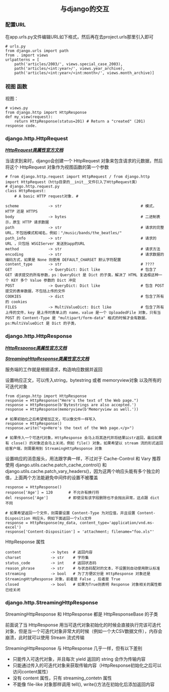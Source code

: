 ## <center>与django的交互</center>
### 配置URL
在app.urls.py文件编辑URL如下格式，然后再在去project.urls那里引入即可

```
# urls.py
from django.urls import path
from . import views
urlpatterns = [
    path('articles/2003/', views.special_case_2003),
    path('articles/<int:year>/', views.year_archive),
    path('articles/<int:year>/<int:month>/', views.month_archive)]
```

### 视图 函数
视图：
```
# views.py
from django.http import HttpResponse
def my_view(request):
    return HttpResponse(status=201) # Return a "created" (201) response code.
```

### django.http.HttpRequest
***[HttpRequest类属性官方文档](https://docs.djangoproject.com/en/dev/ref/request-response/#django.http.HttpRequest "HttpRequest类属性官方文档")***

当请求到来时，django会创建一个 HttpRequest 对象来包含请求的元数据，然后将这个 HttpRequest 对象作为视图函数的第一个参数
```
# from django.http.request import HttpRequest / from django.http import HttpRequest（http目录的__init__文件引入了HttpRequest类）
# django.http.request.py
class HttpRequest:
    # A basic HTTP request对象. #

scheme             -> str                                   # 模式，HTTP 还是 HTTPS
body               -> bytes                                 # 二进制表示，原生 HTTP 请求数据
path               -> str                                   # 请求的完整URL，不包括模式和域名，例如："/music/bands/the_beatles/"
path_info          -> str                                   # 请求的 URL ，只包括 WSGIServer 发送到app的URL
method             -> str                                   # 请求方法
encoding           -> str                                   # 请求数据的编码方式，如果是 None 则使用 DEFAULT_CHARSET 默认字符配置
content_type       -> str                                   # ????
GET                -> QueryDict: Dict like                  # 包含了 GET 请求提交的所有参数，ps：QueryDict 是 Dict 的子类，解决了 HTML 复选框这种一个 KEY 多个 Value 参数的 Dict 冲突
POST               -> QueryDict: Dict like                  # 包含 POST 提交的表单数据，不包括上传的文件
COOKIES            -> dict                                  # 包含了所有的 cookies
FILES              -> MultiValueDict: Dict like             # 包含了所有上传的文件，key 是上传时表单上的 name，value 是一个 UploadedFile 对象，只有当 POST 的 Content-Type 是 "multipart/form-data" 格式的时候才会有数据，ps:MultiValueDict 是 Dict 的子类，
```

### django.http.HttpResponse
***[HttpResponse类属性官方文档](https://docs.djangoproject.com/en/dev/ref/request-response/#django.http.HttpResponse "HttpResponse类属性官方文档")***

***[StreamingHttpResponse类属性官方文档](https://docs.djangoproject.com/en/dev/ref/request-response/#django.http.StreamingHttpResponse "StreamingHttpResponse")***

服务端的工作就是根据请求，构造响应数据并返回

设置响应正文，可以传入string，bytestring 或者 memoryview对象 以及所有的可迭代对象
```
from django.http import HttpResponse
response = HttpResponse("Here's the text of the Web page.")
response = HttpResponse(b'Bytestrings are also accepted.')
response = HttpResponse(memoryview(b'Memoryview as well.'))

# 如果初始化之后希望增加正文，可以像文件一样写入
response = HttpResponse()
response.write("<p>Here's the text of the Web page.</p>")

# 如果传入一个可迭代对象，HttpResponse 会马上将其迭代并将结果以str返回，最后如果有 close() 的对象还会马上关闭，例如 file() 对象，如果希望以 stream 流的形式返回给客户端，则需要用到 StreamingHttpResponse 对象
```

设置响应的消息报头，用法跟字典一样，不过对于 Cache-Control 和 Vary 推荐使用 django.utils.cache.patch_cache_control() 和 django.utils.cache.patch_vary_headers()，因为这两个响应头能有多个独立的值，上面两个方法能避免中间件的设置不被覆盖
```
response = HttpResponse()
response['Age'] = 120       # 不允许有换行符
del response['Age']         # 即使没有该字段删除也不会抛出异常，这点跟 dict 不同

# 如果希望返回一个文件，则需要设置 Content-Type 为对应值，并且设置 Content-Disposition 响应头，例如下面返回一个xls文件
response = HttpResponse(my_data, content_type='application/vnd.ms-excel')
response['Content-Disposition'] = 'attachment; filename="foo.xls"'
```

HttpResponse 属性
```
content             -> bytes  # 返回内容
charset             -> str    # 字符集
status_code         -> int    # 返回状态码
reason_phrase       -> str    # 与状态码配对的文本，不设置则自动使用默认标准
streaming           -> bool   # 为了方便区分是 HttpResponse 对象还是 StreamingHttpResponse 对象，前者是 False , 后者是 True
closed              -> bool   # 如果为True则表明 Response 对象相关的属性都已经关闭
```

### django.http.StreamingHttpResponse
StreamingHttpResponse 和 HttpResponse 都是 HttpResponseBase 的子类

前面说了当 HttpResponse 用当可迭代对象初始化的时候会直接执行完该可迭代对象，但是当一个可迭代对象非常大的时候（例如一个大CSV数据文件），内存会崩溃，此时就可以使用 Stream 流式传输

StreamingHttpResponse 与 HttpResponse 几乎一样，但有以下差别
- 只能传入可迭代对象，并且每次 yield 返回的 string 会作为传输内容
- 只能通过传入的可迭代对象来获取传输内容（HttpResponse初始化之后可以访问content属性）
- 没有 content 属性，只有 streaming_contetn 属性
- 不能像 file-like 对象那样调用 tell(), write()方法在初始化后添加返回内容